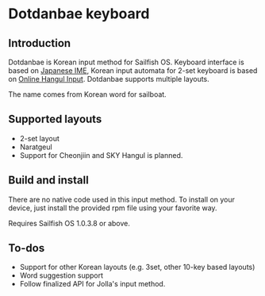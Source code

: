 Dotdanbae keyboard
==============

## Introduction
Dotdanbae is Korean input method for Sailfish OS. Keyboard interface is based on
[Japanese IME](https://github.com/BeholdMyGlory/jolla-anthy-jp), Korean input
automata for 2-set keyboard is based on [Online Hangul Input](http://ohi.kr/).
Dotdanbae supports multiple layouts.

The name comes from Korean word for sailboat.

## Supported layouts
* 2-set layout
* Naratgeul
* Support for Cheonjiin and SKY Hangul is planned.

## Build and install
There are no native code used in this input method. To install on your device,
just install the provided rpm file using your favorite way.

Requires Sailfish OS 1.0.3.8 or above.

## To-dos
* Support for other Korean layouts (e.g. 3set, other 10-key based layouts)
* Word suggestion support
* Follow finalized API for Jolla's input method.
